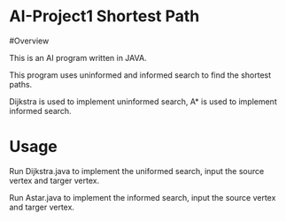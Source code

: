 # AI-Project1 Shortest Path


#Overview

This is an AI program written in JAVA.

This program uses uninformed and informed search to find the shortest paths.

Dijkstra is used to implement uninformed search, A* is used to implement informed search.

# Usage
Run Dijkstra.java to implement the uniformed search, input the source vertex and targer vertex.

Run Astar.java to implement the informed search, input the source vertex and targer vertex.

